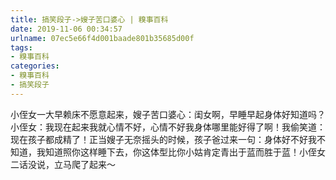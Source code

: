 ```yaml
---
title: 搞笑段子->嫂子苦口婆心 | 糗事百科
date: 2019-11-06 00:34:57
urlname: 07ec5e66f4d001baade801b35685d00f
tags: 
- 糗事百科
categories:
- 糗事百科
- 搞笑段子
---
```

小侄女一大早赖床不愿意起来，嫂子苦口婆心：闺女啊，早睡早起身体好知道吗？小侄女：我现在起来我就心情不好，心情不好我身体哪里能好得了啊！我偷笑道：现在孩子都成精了！正当嫂子无奈摇头的时候，孩子爸过来一句：身体好不好我不知道，我知道照你这样睡下去，你这体型比你小姑肯定青出于蓝而胜于蓝！小侄女二话没说，立马爬了起来～


